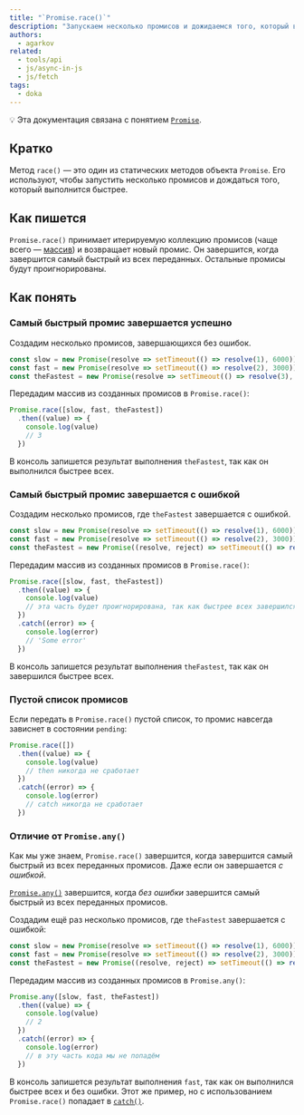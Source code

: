 ```yaml
---
title: "`Promise.race()`"
description: "Запускаем несколько промисов и дожидаемся того, который выполнится быстрее."
authors:
  - agarkov
related:
  - tools/api
  - js/async-in-js
  - js/fetch
tags:
  - doka
---
```


<aside>

💡 Эта документация связана с понятием [`Promise`](/js/promise/).

</aside>

## Кратко

Метод `race()` — это один из статических методов объекта `Promise`. Его используют, чтобы запустить несколько промисов и дождаться того, который выполнится быстрее.

## Как пишется

`Promise.race()` принимает итерируемую коллекцию промисов (чаще всего — [массив](/js/arrays/)) и возвращает новый промис.
Он завершится, когда завершится самый быстрый из всех переданных. Остальные промисы будут проигнорированы.

## Как понять

### Самый быстрый промис завершается успешно

Создадим несколько промисов, завершающихся без ошибок.

```js
const slow = new Promise(resolve => setTimeout(() => resolve(1), 6000))
const fast = new Promise(resolve => setTimeout(() => resolve(2), 3000))
const theFastest = new Promise(resolve => setTimeout(() => resolve(3), 1000))
```

Передадим массив из созданных промисов в `Promise.race()`:

```js
Promise.race([slow, fast, theFastest])
  .then((value) => {
    console.log(value)
    // 3
  })
```

В консоль запишется результат выполнения `theFastest`, так как он выполнился быстрее всех.

### Самый быстрый промис завершается с ошибкой

Создадим несколько промисов, где `theFastest` завершается с ошибкой.

```js
const slow = new Promise(resolve => setTimeout(() => resolve(1), 6000))
const fast = new Promise(resolve => setTimeout(() => resolve(2), 3000))
const theFastest = new Promise((resolve, reject) => setTimeout(() => reject('Some error'), 1000))
```

Передадим массив из созданных промисов в `Promise.race()`:

```js
Promise.race([slow, fast, theFastest])
  .then((value) => {
    console.log(value)
    // эта часть будет проигнорирована, так как быстрее всех завершился промис с ошибкой
  })
  .catch((error) => {
    console.log(error)
    // 'Some error'
  })
```

В консоль запишется результат выполнения `theFastest`, так как он завершился быстрее всех.

### Пустой список промисов

Если передать в `Promise.race()` пустой список, то промис навсегда зависнет в состоянии `pending`:

```js
Promise.race([])
  .then((value) => {
    console.log(value)
    // then никогда не сработает
  })
  .catch((error) => {
    console.log(error)
    // catch никогда не сработает
  })
```

### Отличие от `Promise.any()`

Как мы уже знаем, `Promise.race()` завершится, когда завершится самый быстрый из всех переданных промисов. Даже если он завершается _с ошибкой_.

[`Promise.any()`](/js/promise-any/) завершится, когда _без ошибки_ завершится самый быстрый из всех переданных промисов.

Создадим ещё раз несколько промисов, где `theFastest` завершается с ошибкой:

```js
const slow = new Promise(resolve => setTimeout(() => resolve(1), 6000))
const fast = new Promise(resolve => setTimeout(() => resolve(2), 3000))
const theFastest = new Promise((resolve, reject) => setTimeout(() => reject('Some error'), 1000))
```

Передадим массив из созданных промисов в `Promise.any()`:

```js
Promise.any([slow, fast, theFastest])
  .then((value) => {
    console.log(value)
    // 2
  })
  .catch((error) => {
    console.log(error)
    // в эту часть кода мы не попадём
  })
```

В консоль запишется результат выполнения `fast`, так как он выполнился быстрее всех и без ошибки. Этот же пример, но с использованием `Promise.race()` попадает в [`catch()`](/js/promise-catch/).
